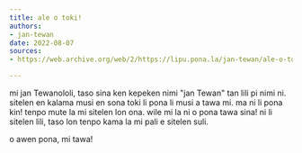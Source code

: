 ```yaml
---
title: ale o toki!
authors:
- jan-tewan
date: 2022-08-07
sources:
- https://web.archive.org/web/2/https://lipu.pona.la/jan-tewan/ale-o-toki

---
```


mi jan Tewanololi, taso sina ken kepeken nimi "jan Tewan" tan lili pi nimi ni. sitelen en kalama musi en sona toki li pona li musi a tawa mi. ma ni li pona kin! tenpo mute la mi sitelen lon ona. wile mi la ni o pona tawa sina! ni li sitelen lili, taso lon tenpo kama la mi pali e sitelen suli. 

o awen pona, mi tawa!
